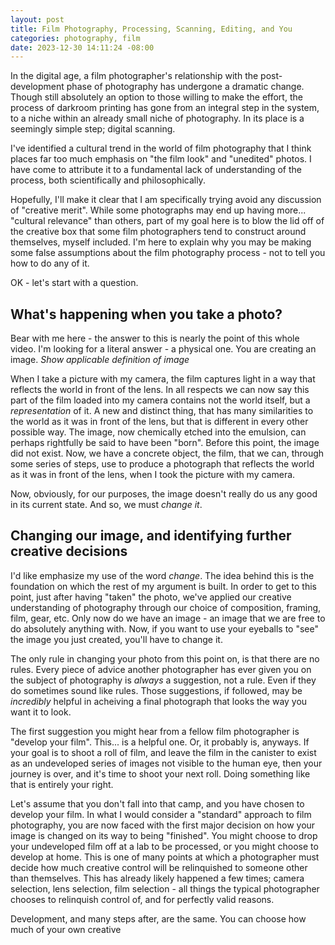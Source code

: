 ```yaml
---
layout: post
title: Film Photography, Processing, Scanning, Editing, and You
categories: photography, film
date: 2023-12-30 14:11:24 -08:00
---
```

In the digital age, a film photographer's relationship with the post-development phase of photography has undergone a dramatic change. Though still absolutely an option to those willing to make the effort, the process of darkroom printing has gone from an integral step in the system, to a niche within an already small niche of photography. In its place is a seemingly simple step; digital scanning.

I've identified a cultural trend in the world of film photography that I think places far too much emphasis on "the film look" and "unedited" photos. I have come to attribute it to a fundamental lack of understanding of the process, both scientifically and philosophically.

Hopefully, I'll make it clear that I am specifically trying avoid any discussion of "creative merit". While some photographs may end up having more... "cultural relevance" than others, part of my goal here is to blow the lid off of the creative box that some film photographers tend to construct around themselves, myself included. I'm here to explain why you may be making some false assumptions about the film photography process - not to tell you how to do any of it.

OK - let's start with a question.

## What's happening when you take a photo?

Bear with me here  - the answer to this is nearly the point of this whole video. I'm looking for a literal answer - a physical one. You are creating an image. *Show applicable definition of image*

When I take a picture with my camera, the film captures light in a way that reflects the world in front of the lens. In all respects we can now say this part of the film loaded into my camera contains not the world itself, but a _representation_ of it. A new and distinct thing, that has many similarities to the world as it was in front of the lens, but that is different in every other possible way. The image, now chemically etched into the emulsion, can perhaps rightfully be said to have been "born". Before this point, the image did not exist. Now, we have a concrete object, the film, that we can, through some series of steps, use to produce a photograph that reflects the world as it was in front of the lens, when I took the picture with my camera.

Now, obviously, for our purposes, the image doesn't really do us any good in its current state. And so, we must _change it_.

## Changing our image, and identifying further creative decisions

I'd like emphasize my use of the word _change_. The idea behind this is the foundation on which the rest of my argument is built. In order to get to this point, just after having "taken" the photo, we've applied our creative understanding of photography through our choice of composition, framing, film, gear, etc. Only now do we have an image - an image that we are free to do absolutely anything with. Now, if you want to use your eyeballs to "see" the image you just created, you'll have to change it.

The only rule in changing your photo from this point on, is that there are no rules. Every piece of advice another photographer has ever given you on the subject of photography is _always_ a suggestion, not a rule. Even if they do sometimes sound like rules. Those suggestions, if followed, may be _incredibly_ helpful in acheiving a final photograph that looks the way you want it to look.

The first suggestion you might hear from a fellow film photographer is "develop your film". This... is a helpful one. Or, it probably is, anyways. If your goal is to shoot a roll of film, and leave the film in the canister to exist as an undeveloped series of images not visible to the human eye, then your journey is over, and it's time to shoot your next roll. Doing something like that is entirely your right.

Let's assume that you don't fall into that camp, and you have chosen to develop your film. In what I would consider a "standard" approach to film photography, you are now faced with the first major decision on how your image is changed on its way to being "finished". You might choose to drop your undeveloped film off at a lab to be processed, or you might choose to develop at home. This is one of many points at which a photographer must decide how much creative control will be relinquished to someone other than themselves. This has already likely happened a few times; camera selection, lens selection, film selection - all things the typical photographer chooses to relinquish control of, and for perfectly valid reasons.

Development, and many steps after, are the same. You can choose how much of your own creative 